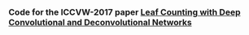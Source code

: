 ### Code for the ICCVW-2017 paper [Leaf Counting with Deep Convolutional and Deconvolutional Networks](https://arxiv.org/abs/1708.07570)
